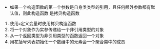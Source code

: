 -  如果一个构造函数的第一个参数是自身类类型的引用，且任何额外参数都有默认值，则此构造函数
是拷贝构造函数

1. 使用`=`定义变量时使用拷贝构造函数
2. 将一个对象作为实参传递给一个非引用类型的对象
3. 从一个返回类型为非引用类型的函数返回一个对象
4. 用花括号列表初始化一个数组中的元素会一个聚合类中的成员
